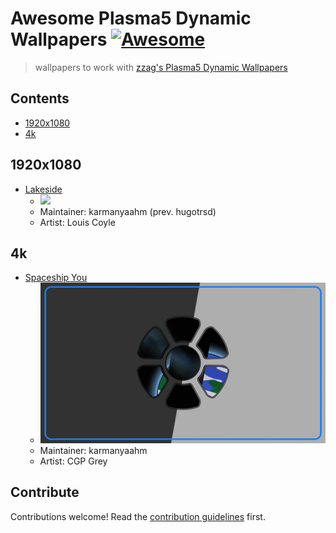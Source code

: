 # Awesome Plasma5 Dynamic Wallpapers [![Awesome](https://awesome.re/badge.svg)](https://awesome.re)

> wallpapers to work with [zzag's Plasma5 Dynamic Wallpapers](https://github.com/zzag/plasma5-wallpapers-dynamic)


## Contents

- [1920x1080](#1920x1080)
- [4k](#4k)


## 1920x1080

- [Lakeside](https://github.com/karmanyaahm/dynamicwallpaper-lakeside-louis-coyle)
  - ![](https://github.com/hugotrsd/dynamicwallpaper-lakeside-louis-coyle/raw/master/contents/images/preview.jpg)
  - Maintainer: karmanyaahm (prev. hugotrsd)
  - Artist: Louis Coyle


 
## 4k

- [Spaceship You](https://github.com/karmanyaahm/plasma5-wallpapers-dynamic-spaceship-you-creative)
  - ![](https://raw.githubusercontent.com/karmanyaahm/plasma5-wallpapers-dynamic-spaceship-you-creative/master/contents/images/preview.jpg)
  - Maintainer: karmanyaahm
  - Artist: CGP Grey


## Contribute

Contributions welcome! Read the [contribution guidelines](contributing.md) first.

